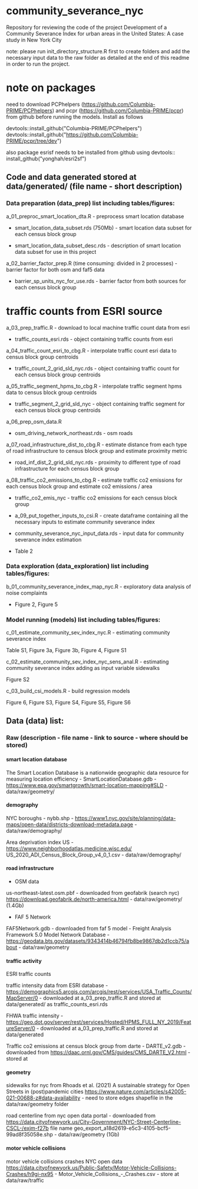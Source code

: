 # community_severance_nyc
Repository for reviewing the code of the project Development of a Community Severance Index for urban areas in the United States: A case study in New York City

note: please run init_directory_structure.R first to create folders and add the necessary input data to the raw folder as detailed at the end of this readme in order to run the project. 

# note on packages
need to download PCPhelpers (https://github.com/Columbia-PRIME/PCPhelpers) and pcpr (https://github.com/Columbia-PRIME/pcpr) from github before running the models. Install as follows

devtools::install_github("Columbia-PRIME/PCPhelpers")
devtools::install_github("https://github.com/Columbia-PRIME/pcpr/tree/dev")

also package esrisf needs to be installed from github using devtools:: install_github("yonghah/esri2sf")

## Code and data generated stored at data/generated/ (file name - short description)

### Data preparation (data_prep) list including tables/figures:

a_01_preproc_smart_location_dta.R - preprocess smart location database

- smart_location_data_subset.rds (750Mb) - smart location data subset for each census block group

- smart_location_data_subset_desc.rds - description of smart location data subset for use in this project 

a_02_barrier_factor_prep.R (time consuming: divided in 2 processes) - barrier factor for both osm and faf5 data

- barrier_sp_units_nyc_for_use.rds - barrier factor from both sources for each census block group

# traffic counts from ESRI source 

a_03_prep_traffic.R - download to local machine traffic count data from esri

- traffic_counts_esri.rds - object containing traffic counts from esri

a_04_traffic_count_esri_to_cbg.R - interpolate traffic count esri data to census block group centroids

- traffic_count_2_grid_sld_nyc.rds - object containing traffic count for each census block group centroids

a_05_traffic_segment_hpms_to_cbg.R - interpolate traffic segment hpms data to census block group centroids

- traffic_segment_2_grid_sld_nyc - object containing traffic segment for each census block group centroids

a_06_prep_osm_data.R

- osm_driving_network_northeast.rds - osm roads 

a_07_road_infrastructure_dist_to_cbg.R - estimate distance from each type of road infrastructure to census block group and estimate proximity metric

- road_inf_dist_2_grid_sld_nyc.rds - proximity to different type of road infrastructure for each census block group

a_08_traffic_co2_emissions_to_cbg.R - estimate traffic co2 emissions for each census block group and estimate co2 emissions / area

- traffic_co2_emis_nyc - traffic co2 emissions for each census block group

- a_09_put_together_inputs_to_csi.R - create dataframe containing all the necessary inputs to estimate community severance index

- community_severance_nyc_input_data.rds - input data for community severance index estimation

- Table 2

### Data exploration (data_exploration) list including tables/figures:

b_01_community_severance_index_map_nyc.R - exploratory data analysis of noise complaints

- Figure 2, Figure 5


### Model running (models) list including tables/figures:

c_01_estimate_community_sev_index_nyc.R - estimating community severance index

Table S1, Figure 3a, Figure 3b, Figure 4, Figure S1

c_02_estimate_community_sev_index_nyc_sens_anal.R - estimating community severance index adding as input variable sidewalks

Figure S2

c_03_build_csi_models.R - build regression models

Figure 6, Figure S3, Figure S4, Figure S5, Figure S6

## Data (data) list:

### Raw (description - file name - link to source - where should be stored)

#### smart location database

The Smart Location Database is a nationwide geographic data resource for measuring location efficiency - SmartLocationDatabase.gdb - https://www.epa.gov/smartgrowth/smart-location-mapping#SLD - data/raw/geometry/

#### demography

NYC boroughs - nybb.shp -  https://www1.nyc.gov/site/planning/data-maps/open-data/districts-download-metadata.page - data/raw/demography/

Area deprivation index US - https://www.neighborhoodatlas.medicine.wisc.edu/ US_2020_ADI_Census_Block_Group_v4_0_1.csv - data/raw/demography/

#### road infrastructure

- OSM data 

us-northeast-latest.osm.pbf - downloaded from geofabrik (search nyc) https://download.geofabrik.de/north-america.html - data/raw/geometry/ (1.4Gb)

- FAF 5 Network

FAF5Network.gdb - downloaded from faf 5 model - Freight Analysis Framework 5.0 Model Network Database - https://geodata.bts.gov/datasets/9343414b46794fb8be9867db2d1ccb75/about - data/raw/geometry

#### traffic activity

ESRI traffic counts

traffic intensity data from ESRI database - https://demographics5.arcgis.com/arcgis/rest/services/USA_Traffic_Counts/MapServer/0 - downloaded at a_03_prep_traffic.R and stored at data/generated/ as traffic_counts_esri.rds

FHWA traffic intensity - https://geo.dot.gov/server/rest/services/Hosted/HPMS_FULL_NY_2019/FeatureServer/0 - downloaded at a_03_prep_traffic.R and stored at data/generated

Traffic co2 emissions at census block group from darte - DARTE_v2.gdb - downloaded from https://daac.ornl.gov/CMS/guides/CMS_DARTE_V2.html - stored at


#### geometry

sidewalks for nyc from Rhoads et al. (2021) A sustainable strategy for Open Streets in (post)pandemic cities  https://www.nature.com/articles/s42005-021-00688-z#data-availability - need to store edges shapefile in the data/raw/geometry folder

road centerline from nyc open data portal - downloaded from https://data.cityofnewyork.us/City-Government/NYC-Street-Centerline-CSCL-/exjm-f27b file name geo_export_a18d2619-e5c3-4105-bcf5-99ad8f35058e.shp - data/raw/geometry (1Gb)


#### motor vehicle collisions

motor vehicle collisions crashes NYC open data https://data.cityofnewyork.us/Public-Safety/Motor-Vehicle-Collisions-Crashes/h9gi-nx95 - Motor_Vehicle_Collisions_-_Crashes.csv - store at data/raw/traffic




